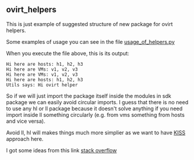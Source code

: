 ovirt_helpers
-------------

This is just example of suggested structure of new package for ovirt helpers.

Some examples of usage you can see in the file [usage_of_helpers.py](./usage_of_helpers.py)

When you execute the file above, this is its output:
```
Hi here are hosts: h1, h2, h3
Hi here are VMs: v1, v2, v3
Hi here are VMs: v1, v2, v3
Hi here are hosts: h1, h2, h3
Utils says: Hi ovirt helper
```

So if we will just import the package itself inside the modules in sdk package
we can easily avoid circular imports. I guess that there is no need to use any
hl or ll package because it doesn't solve anything if you need import inside
ll something circularly (e.g. from vms something from hosts and vice versa).

Avoid ll, hl will makes things much more simplier as we want to have
[KISS](https://en.wikipedia.org/wiki/KISS_principle) approach here.

I got some ideas from this link [stack overflow](https://stackoverflow.com/questions/7336802/how-to-avoid-circular-imports-in-python)
